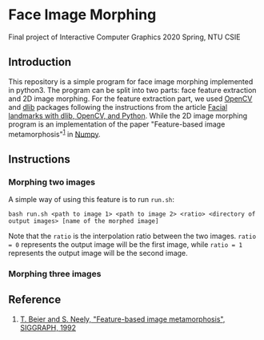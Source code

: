# Face Image Morphing
Final project of Interactive Computer Graphics 2020 Spring, NTU CSIE

## Introduction
This repository is a simple program for face image morphing implemented in python3. The program can be split into two parts: face feature extraction and 2D image morphing. For the feature extraction part, we used [OpenCV](https://github.com/skvark/opencv-python) and [dlib](https://github.com/davisking/dlib) packages following the instructions from the article [Facial landmarks with dlib, OpenCV, and Python](https://www.pyimagesearch.com/2017/04/03/facial-landmarks-dlib-opencv-python/). While the 2D image morphing program is an implementation of the paper "Feature-based image metamorphosis"<sup>[1](#Reference)</sup> in [Numpy](https://numpy.org/).

## Instructions
### Morphing two images
A simple way of using this feature is to run `run.sh`:
```
bash run.sh <path to image 1> <path to image 2> <ratio> <directory of output images> [name of the morphed image]
```
Note that the `ratio` is the interpolation ratio between the two images. `ratio = 0` represents the output image will be the first image, while `ratio = 1` represents the output image will be the second image.

### Morphing three images

## Reference
1. [T. Beier and S. Neely, "Feature-based image metamorphosis", SIGGRAPH, 1992](https://www.cs.princeton.edu/courses/archive/fall00/cs426/papers/beier92.pdf)

